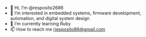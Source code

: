 - 👋 Hi, I’m @resposito2686
- 👀 I’m interested in embedded systems, firmware development, automation, and digital system design
- 🌱 I’m currently learning Ruby
- 📫 How to reach me rjesposito86@gmail.com
<!---
resposito2686/resposito2686 is a ✨ special ✨ repository because its `README.md` (this file) appears on your GitHub profile.
You can click the Preview link to take a look at your changes.
--->
